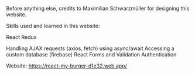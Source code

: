 Before anything else, credits to Maximilian Schwarzmüller for designing this website.

Skills used and learned in this website:

React
Redux

Handling AJAX requests (axios, fetch) using async/await
Accessing a custom database (firebase)
React Forms and Validation
Authentication


Website:
https://react-my-burger-d1e32.web.app/